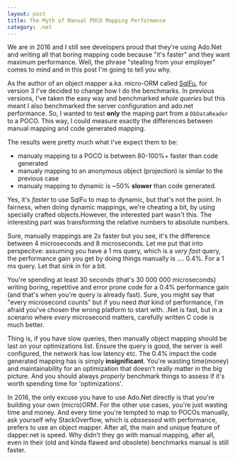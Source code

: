 ```yaml
---
layout: post
title: The Myth of Manual POCO Mapping Performance 
category: .net
---
```


We are in 2016 and I still see developers proud that they're using Ado.Net and writing all that boring mapping code because "it's faster" and they want maximum performance. Well, the phrase "stealing from your employer" comes to mind and in this post I'm going to tell you why.

As the author of an object mapper a.ka. micro-ORM called [SqlFu](https://github.com/sapiens/SqlFu), for version 3 I've decided to change how I do the benchmarks. In previous versions, I've taken the easy way and benchmarked _whole queries_ but this meant I also benchmarked the server configuration and ado.net performance. So, I wanted to test **only** the maping part from a `DbDataReader` to a POCO. This way, I could measure exactly the differences between manual mapping and code generated mapping.

The results were pretty much what I've expect them to be:

* manualy mapping to a POCO is between 80-100%+ faster than code generated
* manualy mapping to an anonymous object (projection) is similar to the previous case
* manualy mapping to dynamic is ~50% **slower** than code generated.

Yes, it's _faster_ to use SqlFu to map to dynamic, but that's not the point. In fairness, when doing dynamic mappings, we're cheating a bit, by using specially crafted objects.However, the interested part wasn't this. The interesting part was transforming the relative numbers to absolute numbers.

Sure, manually mappings are 2x faster but you see, it's the difference between 4 microseconds and 8 microseconds. Let me put that into perspecitve: assuming you have a 1 ms query, which is a _very fast_ query, the performance gain you get by doing things manually is .... 0.4%. For a 1 ms query. Let that sink in for a bit.

You're spending at least 30 seconds (that's 30 000 000 microseconds) writing boring, repetitive and error prone code for a 0.4% performance gain (and that's when you're query is already fast). Sure, you might say that "every microsecond counts" but if you need _that_ kind of performance, I'm afraid you've chosen the wrong platform to start with. .Net is fast, but in a scenario where _every_ microsecond matters, carefully written C code is much better. 

Thing is, if you have slow queries, then manually object mapping should be last on your optimizations list. Ensure the query is good, the server is well configured, the network has low latency etc. The 0.4% impact the code generated mapping has is simply **insignificant**. You're wasting time(money) and maintainability for an optimization that doesn't really matter in the big picture. And you should always _properly_ benchmark things to assess if it's worth spending time for 'optimizations'.

In 2016, the only excuse you have to use Ado.Net directly is that you're building your own (micro)ORM. For the other use cases, you're just wasting time and money. And every time you're tempted to map to POCOs manually, ask yourself why StackOverflow, which is _obssessed_ with performance, prefers to use an object mapper. After all, the main and unique feature of dapper.net is speed. Why didn't they go with manual mapping, after all, even in their (old and kinda flawed and obsolete) benchmarks manual is still faster. 



